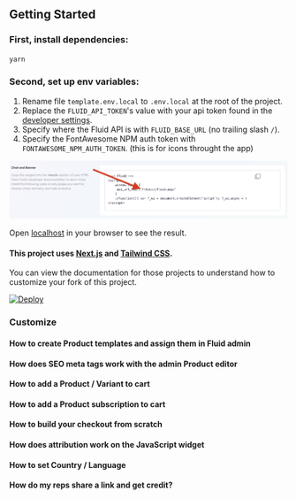 ## Getting Started

### First, install dependencies:

```bash
yarn
```

### Second, set up env variables:

1. Rename file `template.env.local` to `.env.local` at the root of the project.
2. Replace the `FLUID_API_TOKEN`'s value with your api token found in the [developer settings](https://www.fluid.app/settings/developer).
3. Specify where the Fluid API is with `FLUID_BASE_URL` (no trailing slash `/`).
4. Specify the FontAwesome NPM auth token with `FONTAWESOME_NPM_AUTH_TOKEN`. (this is for icons throught the app)

![where to find the Fluid API token](public/images/readme1.png)

Open [localhost](http://localhost:3000) in your browser to see the result.

#### This project uses [Next.js](https://nextjs.org/) and [Tailwind CSS](https://tailwindcss.com/).

You can view the documentation for those projects to understand how to customize your fork of this project.

[![Deploy](https://www.herokucdn.com/deploy/button.svg)](https://www.heroku.com/deploy)

### Customize

#### How to create Product templates and assign them in Fluid admin

#### How does SEO meta tags work with the admin Product editor

#### How to add a Product / Variant to cart

#### How to add a Product subscription to cart

#### How to build your checkout from scratch

#### How does attribution work on the JavaScript widget

#### How to set Country / Language

#### How do my reps share a link and get credit?
